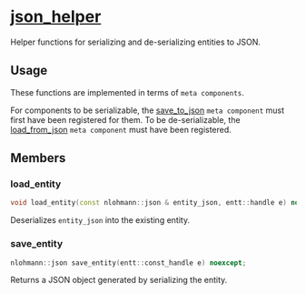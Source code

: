 # [json_helper](json_helper.hpp)

Helper functions for serializing and de-serializing entities to JSON.

## Usage

These functions are implemented in terms of `meta components`.

For components to be serializable, the [save_to_json](../../meta/functions/save_to_json.md) `meta component` must first have been registered for them. To be de-serializable, the [load_from_json](../../meta/functions/load_from_json.md) `meta component` must have been registered.

## Members

### load_entity

```cpp
void load_entity(const nlohmann::json & entity_json, entt::handle e) noexcept;
```

Deserializes `entity_json` into the existing entity.

### save_entity

```cpp
nlohmann::json save_entity(entt::const_handle e) noexcept;
```

Returns a JSON object generated by serializing the entity.